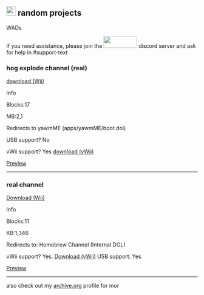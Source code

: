 <a href="https://idkwhereisthisname.github.io"><img src="https://idkwhereisthisname.github.io/assets/homebutton.gif" width="25" height="25"></a> random projects
------------
WADs

If you need assistance, please join the <a href="https://discord.gg/c9zpWSUxGG"><img src="https://donut.eu.org/img/88x31/wii_super_cool.png" width="88" height="31"></a> discord server and ask for help in #support-text

<h3>hog explode channel (real)</h3>

[download (Wii)](https://idkwhereisthisname.github.io/dwnlds-dir/hogexplodech.wad)

Info

Blocks:17

MB:2,1

Redirects to yawmME (apps/yawmME/boot.dol)

USB support? No

vWii support? Yes [download (vWii)](https://idkwhereisthisname.github.io/dwnlds-dir/hogexplodechvwii.wad)

[Preview](https://youtu.be/SG3OyeMO00o?si=1N-cydBoiJIxO01J)

--------------------------

<h3>real channel</h3>

[Download (Wii)](https://idkwhereisthisname.github.io/dwnlds-dir/realchannel.wad)

Info

Blocks:11

KB:1,346

Redirects to: Homebrew Channel (Internal DOL)

vWii support? Yes. [Download (vWii)](https://idkwhereisthisname.github.io/dwnlds-dir/realchannelvwii.wad)
USB support: Yes

[Preview](https://youtu.be/eNJpCWZDX4g)

---------------------
also check out my [archive.org](https://archive.org/details/@kcrtr3) profile for mor
